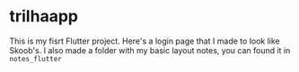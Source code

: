 # trilhaapp

This is my fisrt Flutter project. Here's a login page that I made to look like Skoob's. I also made a folder with my basic layout notes, you can found it in ``notes_flutter``
